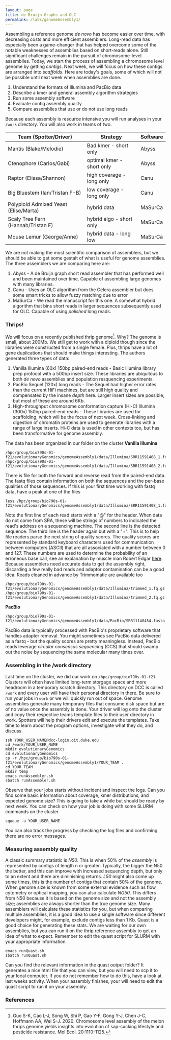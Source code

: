 ```yaml
---
layout: page
title: de Bruijn Graphs and OLC
permalink: /labs/genomeAssembly1/
---
```


Assembling a reference genome *de novo* has become easier over time, with decreasing costs and more efficient assemblers. Long-read data has especially been a game-changer that has helped overcome some of the notable weaknesses of assemblies based on short-reads alone. Still significant challenges remain in the pursuit of chromosome-level assemblies. Today, we start the process of assembling a chromosome level genome by getting *contigs*. Next week, we will focus on how these contigs are arranged into *scaffolds*. Here are today's goals, some of which will not be possible until next week when assemblies are done.
1. Understand the formats of Illumina and PacBio data
2. Describe a kmer and general assembly algorithm strategies
3. Run some assembly software
4. Evaluate contig assembly quality
5. Compare assemblies that use or do not use long reads

Because each assembly is resource intensive you will run analyses in your `/work` directory. You will also work in teams of two.

|Team (Spotter/Driver)                |Strategy                  |Software            |
|-------------------------------------|--------------------------|--------------------|
|Mantis (Blake/Melodie)               |Bad kmer - short only     |Abyss               |
|Ctenophore (Carlos/Gabi)             |optimal kmer - short only |Abyss               |
|Raptor (Elissa/Shannon)              |high coverage - long only |Canu                |
|Big Bluestem (Ian/Tristan F-B)       |low coverage - long only  |Canu                |
|Polyploid Admixed Yeast (Elise/Marta)|hybrid data               |MaSurCa             |
|Scaly Tree Fern (Hannah/Tristan F)   |hybrid algo - short only  |MaSurCa             |
|Mouse Lemur (George/Anne)            |hybrid data - long low    |MaSurCa             |

We are not making the most scientific comparison of assemblers, but we should be able to get some gestalt of what is useful for genome assemblies. The three assemblers we are comparing here are:
1. Abyss - A de Bruijn graph short read assembler that has performed well and been maintained over time. Capable of assembling large genomes with many libraries.
2. Canu - Uses an OLC algorithm from the Celera assembler but does some smart tricks to allow fuzzy matching due to error
3. MaSurCa - We read the manuscript for this one. A somewhat hybrid algorithm that bins short reads in larger sequences subsequently used for OLC. Capable of using *polished* long reads.

### Thrips!
We will focus on a recently published thrip genome[^1]. Why? The genome is small, about 200Mb. We still get to work with a diploid though since the libraries were constructed from a single female. Plus, thrips have a lot of gene duplications that should make things interesting. The authors generated three types of data:
1. Vanilla Illumina (60x) 150bp paired-end reads - Basic Illumina library prep protocol with a 500bp insert size. These libraries are ubiquitous to both *de novo* assemblies and population resquencing experiments.
2. PacBio Sequel (120x) long reads - The Sequel had higher error rates than the current HiFi machines, but are still high quality and compensated by the insane *depth* here. Larger insert sizes are possible, but most of these are around 6Kb.
3. High-throughput chromosome conformation capture (Hi-C) Illumina (300x) 150bp paired-end reads - These libraries are used for scaffolding, which will be the focus of next week. Cross-linking and digestion of chromatin proteins are used to generate libraries with a range of large inserts. Hi-C data is used in other contexts too, but has been transformative for genome assembly.

The data has been organized in our folder on the cluster
**Vanilla Illumina**
```
/hpc/group/bio790s-01-f21/evolutionaryGenomics/genomeAssembly1/data/Illumina/SRR11591408_1.fq.gz
/hpc/group/bio790s-01-f21/evolutionaryGenomics/genomeAssembly1/data/Illumina/SRR11591408_2.fq.gz
```
There is file for both the forward and reverse read from the paired-end data. The fastq files contain information on both the sequences and the per-base qualities of those sequences. If this is your first time working with fastq data, have a peak at one of the files
```
less /hpc/group/bio790s-01-f21/evolutionaryGenomics/genomeAssembly1/data/Illumina/SRR11591408_1.fq.gz
```
Note the first line of each read starts with a "@" for the header. When data do not come from SRA, these will be strings of numbers to indicated the read's address on a sequencing machine. The second line is the detected sequence. The third line is the header again but with a "+". This is to help file readers parse the next string of quality scores. The quality scores are represented by standard keyboard characters used for communication between computers (ASCII) that are all associated with a number between 0 and 127. These numbers are used to determine the probability of an erroneous base call, see an explanation by muscle man Robert Edgar [here](https://www.drive5.com/usearch/manual/quality_score.html).
Because assemblers need accurate data to get the assembly right, discarding a few really bad reads and adaptor contamination can be a good idea. Reads cleaned in advance by Trimmomatic are available too
```
/hpc/group/bio790s-01-f21/evolutionaryGenomics/genomeAssembly1/data/Illumina/trimmed_1.fq.gz
/hpc/group/bio790s-01-f21/evolutionaryGenomics/genomeAssembly1/data/Illumina/trimmed_2.fq.gz
```
**PacBio**
```
/hpc/group/bio790s-01-f21/evolutionaryGenomics/genomeAssembly1/data/PacBio/SRR11148454.fasta
```
PacBio data is typically processed with PacBio's proprietary software that handles adapter removal. You might sometimes see PacBio data delivered as a fastq - but the quality scores are pretty meaningless. Instead, PacBio reads leverage *circular consensus sequencing* (CCS) that should swamp out the noise by sequencing the same molecular many times over.

### Assembling in the /work directory
Last time on the cluster, we did our work on `/hpc/group/bio790s-01-f21`. Clusters will often have limited long-term storgage space and more headroom in a temporary scratch directory. This directory on DCC is called `/work` and every user will have their personal directory in there. Be sure to run your jobs in `work` or we will quickly run out of space. Genome assemblies generate many temporary files that consume disk space but are of no value once the assembly is done.
Your driver will log onto the cluster and copy their respective teams template files to their user directory in work. Spotters will help their drivers edit and execute the templates. Take time to learn about the program options, investigate what they do, and discuss.
```
ssh YOUR_USER_NAME@dcc-login.oit.duke.edu
cd /work/YOUR_USER_NAME
mkdir evolutionaryGenomics
cd evolutionaryGenomics
cp -r /hpc/group/bio790s-01-f21/evolutionaryGenomics/genomeAssembly1/YOUR_TEAM .
cd YOUR_TEAM
mkdir temp
emacs runAssembler.sh
sbatch runAssembler.sh
```
Observe that your jobs starts without incident and inspect the logs. Can you find some basic information about coverage, kmer distributions, and expected genome size? This is going to take a while but should be ready by next week. You can check on how your job is doing with some SLURM commands on the cluster
```
squeue -u YOUR_USER_NAME
```
You can also track the progress by checking the log files and confirming there are no error messages.

### Measuring assembly quality
A classic summary statistic is *N50*. This is when 50% of the *assembly* is represented by contigs of length n or greater. Typically, the bigger the N50 the better, and this can improve with increased sequencing depth, but only to an extent and there are diminishing returns. *L50* might also come up some times, this is the number of contigs that contain 50% of the genome. When genome size is known from some external evidence such as flow cytometry or optical mapping, you can also calculate *NG50*. This differs from N50 because it is based on the genome size and not the assembly size; assemblies are always shorter than the true genome size.
Many assemblers will calculate these statistics for you, but when comparing multiple assemblies, it is a good idea to use a single software since different developers might, for example, exclude contigs less than 1 Kb. Quast is a good choice for generating these stats. We are waiting for our own assemblies, but you can run it on the thrip reference assembly to get an idea of what to expect. Remember to edit the quast script for SLURM with your appropriate information.
```
emacs runQuast.sh
sbatch runQuast.sh
```

Can you find the relevant information in the quast output folder? It generates a nice html file that you can view, but you will need to scp it to your local computer. If you do not remember how to do this, have a look at last weeks activity. When your assembly finishes, your will need to edit the quast script to run it on your assembly.

### References
[^1]: Guo S-K, Cao L-J, Song W, Shi P, Gao Y-F, Gong Y-J, Chen J-C, Hoffmann AA, Wei S-J. 2020. Chromosome level assembly of the melon thrips genome yields insights into evolution of sap-sucking lifestyle and pesticide resistance. Mol Ecol. 20:1110-1125.